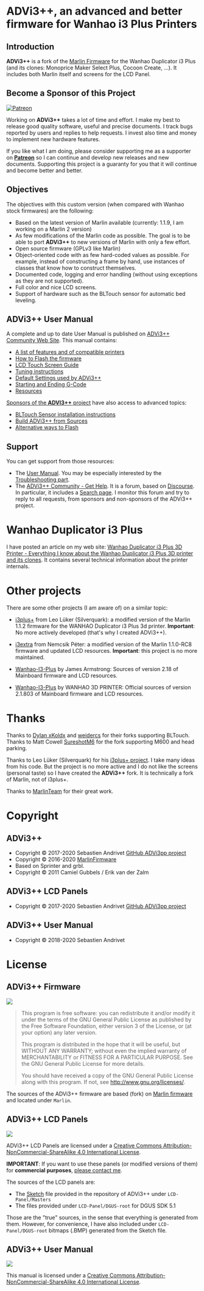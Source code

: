 # ADVi3++, an advanced and better firmware for Wanhao i3 Plus Printers

## Introduction

**ADVi3++** is a fork of the [Marlin Firmware](http://marlinfw.org/) for the Wanhao Duplicator i3 Plus (and its clones: Monoprice Maker Select Plus, Cocoon Create, ...). It includes both Marlin itself and screens for the LCD Panel.

## Become a Sponsor of this Project

[![Patreon](https://c5.patreon.com/external/logo/become_a_patron_button.png)](https://www.patreon.com/bePatron?u=6504486)

Working on **ADVi3++** takes a lot of time and effort. I make my best to release good quality software, useful and precise documents. I track bugs reported by users and replies to help requests. I invest also time and money to implement new hardware features.

If you like what I am doing, please consider supporting me as a supporter on [**Patreon**](https://www.patreon.com/bePatron?u=6504486) so I can continue and develop new releases and new documents. Supporting this project is a guaranty for you that it will continue and become better and better.

## Objectives

The objectives with this custom version (when compared with Wanhao stock firmwares) are the following:

* Based on the latest version of Marlin available (currently: 1.1.9, I am working on a Marlin 2 version)
* As few modifications of the Marlin code as possible. The goal is to be able to port **ADVi3++** to new versions of Marlin with only a few effort.
* Open source firmware (GPLv3 like Marlin)
* Object-oriented code with as few hard-coded values as possible. For example, instead of constructing a frame by hand, use instances of classes that know how to construct themselves.
* Documented code, logging and error handling (without using exceptions as they are not supported).
* Full color and nice LCD screens.
* Support of hardware such as the BLTouch sensor for automatic bed leveling.

## ADVi3++ User Manual

A complete and up to date User Manual is published on [ADVi3++ Community Web Site](hhttps://community.advi3pp.com/c/user-manual). This manual contains:

* [A list of features and of compatible printers](https://community.advi3pp.com/t/introduction/)
* [How to Flash the firmware](https://community.advi3pp.com/t/how-to-flash/)
* [LCD Touch Screen Guide](https://community.advi3pp.com/t/lcd-touch-screen-guide/)
* [Tuning instructions](https://community.advi3pp.com/t/tuning/)
* [Default Settings used by ADVi3++](https://community.advi3pp.com/t/default-settings/)
* [Starting and Ending G-Code](https://community.advi3pp.com/t/starting-and-ending-g-code/)
* [Resources](https://community.advi3pp.com/t/resources/)

[Sponsors of the **ADVI3++** project](https://www.patreon.com/andrivet) have also access to advanced topics:

* [BLTouch Sensor installation instructions](https://community.advi3pp.com/t/add-a-bltouch-sensor/)
* [Build ADVi3++ from Sources](https://community.advi3pp.com/t/build-advi3-from-sources/)
* [Alternative ways to Flash](https://community.advi3pp.com/t/alternative-ways-to-flash/)

## Support

You can get support from those resources:

* The [User Manual](https://community.advi3pp.com/c/user-manual). You may be especially interested by the [Troubleshooting part](https://community.advi3pp.com/c/user-manual/troubleshooting).
* The [ADVi3++ Community - Get Help](https://community.advi3pp.com/c/get-help). It is a forum, based on [Discourse](https://www.discourse.org). In particular, it includes a [Search page](https://community.advi3pp.com/search?expanded=true).
I monitor this forum and try to reply to all requests, from sponsors and non-sponsors of the ADVi3++ project.

# Wanhao Duplicator i3 Plus

I have posted an article on my web site: [Wanhao Duplicator i3 Plus 3D Printer - Everything I know about the Wanhao Duplicator i3 Plus 3D printer and its clones](http://sebastien.andrivet.com/en/posts/). It contains several technical information about the printer internals.

# Other projects

There are some other projects (I am aware of) on a similar topic:

* [i3plus+](https://github.com/Silverquark/i3PlusPlus) from Leo Lüker (Silverquark): a modified version of the Marlin 1.1.2 firmware for the WANHAO Duplicator i3 Plus 3d printer. **Important**: No more actively developed (that's why I created ADVi3++).

* [i3extra](https://github.com/nepeee/i3Extra) from Nemcsik Péter: a modified version of the Marlin 1.1.0-RC8 firmware and updated LCD resources. **Important**: this project is no more maintained.

* [Wanhao-I3-Plus](https://github.com/jamesarm97/Wanhao-I3-Plus) by James Armstrong: Sources of version 2.18 of Mainboard firmware and LCD resources.

* [Wanhao-I3-Plus](https://github.com/garychen99/Duplicator-i3-plus) by WANHAO 3D PRINTER: Official sources of version 2.1.803 of Mainboard firmware and LCD resources.

# Thanks

Thanks to [Dylan xKoldx](https://github.com/xKoldx/ADVi3pp-Marlin) and [weidercs](https://github.com/weidercs/ADVi3pp-Marlin) for their forks supporting BLTouch. Thanks to Matt Cowell [SureshotM6](https://github.com/SureshotM6/ADVi3pp-Marlin) for the fork supporting M600 and head parking.

Thanks to Leo Lüker (Silverquark) for his [i3plus+ project](https://github.com/Silverquark/i3PlusPlus). I take many ideas from his code. But the project is no more active and I do not like the screens (personal taste) so I have created the **ADVi3++** fork. It is technically a fork of Marlin, not of i3plus+.

Thanks to [MarlinTeam](http://marlinfw.org/) for their great work.

# Copyright

## ADVi3++

* Copyright &copy; 2017-2020 Sebastien Andrivet [GitHub ADVi3pp project](https://github.com/andrivet/advi3pp])
* Copyright &copy; 2016-2020 [MarlinFirmware](https://github.com/MarlinFirmware/Marlin)
* Based on Sprinter and grbl.
* Copyright &copy; 2011 Camiel Gubbels / Erik van der Zalm

## ADVi3++ LCD Panels

* Copyright &copy; 2017-2020 Sebastien Andrivet [GitHub ADVi3pp project](https://github.com/andrivet/advi3pp])

## ADVi3++ User Manual

* Copyright &copy; 2018-2020 Sebastien Andrivet

# License

## ADVi3++ Firmware

![](https://www.gnu.org/graphics/gplv3-127x51.png)

> This program is free software: you can redistribute it and/or modify it under the terms of the GNU General Public License as published by the Free Software Foundation, either version 3 of the License, or (at your option) any later version.
>
> This program is distributed in the hope that it will be useful, but WITHOUT ANY WARRANTY; without even the implied warranty of MERCHANTABILITY or FITNESS FOR A PARTICULAR PURPOSE.  See the GNU General Public License for more details.
>
> You should have received a copy of the GNU General Public License along with this program. If not, see <http://www.gnu.org/licenses/>.

The sources of the ADVi3++ firmware are based (fork) on [Marlin firmware](http://marlinfw.org/) and located under `Marlin`.

## ADVi3++ LCD Panels

![](https://i.creativecommons.org/l/by-nc-sa/4.0/88x31.png)

ADVi3++ LCD Panels are licensed under a <a rel="license" href="http://creativecommons.org/licenses/by-nc-sa/4.0/">Creative Commons Attribution-NonCommercial-ShareAlike 4.0 International License</a>.

**IMPORTANT**: If you want to use these panels (or modified versions of them) for **commercial purposes**, [please contact me](https://community.advi3pp.com/u/andrivet).

The sources of the LCD panels are:
 
* The [Sketch](https://www.sketch.com) file provided in the repository of ADVi3++ under `LCD-Panel/Masters`
* The files provided under `LCD-Panel/DGUS-root` for DGUS SDK 5.1

Those are the "true" sources, in the sense that everything is generated from them. 
However, for convenience, I have also included under `LCD-Panel/DGUS-root` bitmaps (.BMP) generated from the Sketch file.

## ADVi3++ User Manual

![](https://i.creativecommons.org/l/by-nc-sa/4.0/88x31.png)

This manual is licensed under a <a rel="license" href="http://creativecommons.org/licenses/by-nc-sa/4.0/">Creative Commons Attribution-NonCommercial-ShareAlike 4.0 International License</a>.
